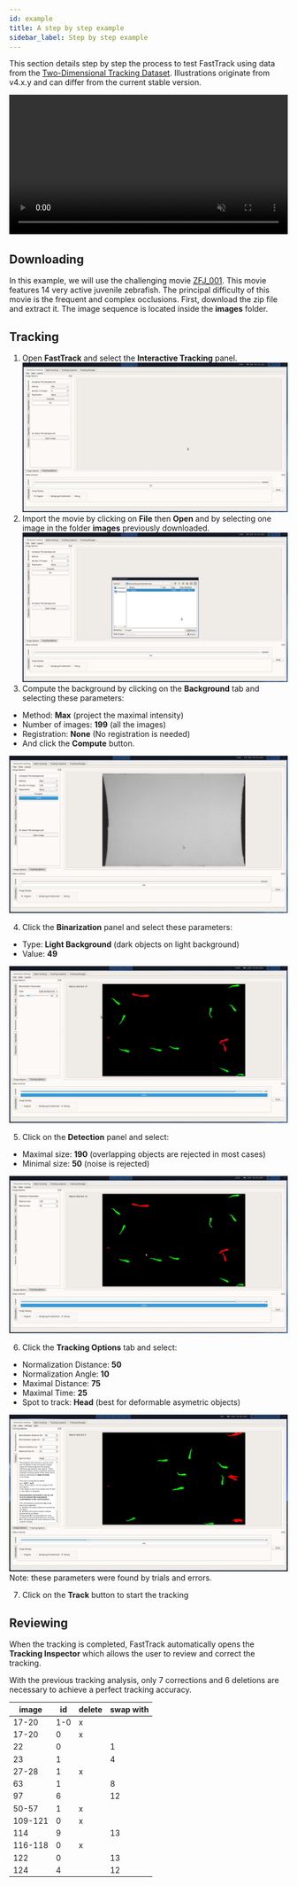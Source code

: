```yaml
---
id: example
title: A step by step example
sidebar_label: Step by step example
---
```


This section details step by step the process to test FastTrack using data from the [Two-Dimensional Tracking Dataset](http://data.ljp.upmc.fr/datasets/TD2/). Illustrations originate from v4.x.y and can differ from the current stable version.

 <video width="100%" muted autoplay controls loop>
  <source src="/UserManual/docs/assets/example_vid.webm" type="video/webm">
</video> 

## Downloading
In this example, we will use the challenging movie [ZFJ_001](http://data.ljp.upmc.fr/datasets/TD2/datasets/ZFJ_001/ZFJ_001.zip).
This movie features 14 very active juvenile zebrafish. The principal difficulty of this movie is the frequent and complex occlusions.
First, download the zip file and extract it. The image sequence is located inside the **images** folder.

## Tracking

1. Open **FastTrack** and select the **Interactive Tracking** panel. ![alt text](assets/example_0.png)
2. Import the movie by clicking on **File** then **Open** and by selecting one image in the folder **images** previously downloaded. ![alt text](assets/example_1.png)
3. Compute the background by clicking on the **Background** tab and selecting these parameters:

 * Method: **Max** (project the maximal intensity)
 * Number of images: **199** (all the images)
 * Registration: **None** (No registration is needed)
 * And click the **Compute** button. 

 ![alt text](assets/example_2.png)
   
4. Click the **Binarization** panel and select these parameters:
   
 * Type: **Light Background** (dark objects on light background)
 * Value: **49**

 ![alt text](assets/example_3.png)

5. Click on the **Detection** panel and select:

  * Maximal size: **190** (overlapping objects are rejected in most cases)
  * Minimal size: **50** (noise is rejected)

  ![alt text](assets/example_4.png)

6. Click the **Tracking Options** tab and select:

  * Normalization Distance: **50**
  * Normalization Angle: **10**
  * Maximal Distance: **75**
  * Maximal Time: **25**
  * Spot to track: **Head** (best for deformable asymetric objects)

  ![alt text](assets/example_5.png)
  Note: these parameters were found by trials and errors.

7. Click on the **Track** button to start the tracking

## Reviewing

When the tracking is completed, FastTrack automatically opens the **Tracking Inspector** which allows the user to review and correct the tracking.

With the previous tracking analysis, only 7 corrections and 6 deletions are necessary to achieve a perfect tracking accuracy.

| image    | id    | delete    | swap with    |
| --- | --- | --- | --- |
| 17-20    | 1-0    | x    |     |
| 17-20    | 0    | x    |     |
| 22   | 0    |     | 1    |
| 23   | 1    |     | 4    |
| 27-28    | 1    | x    |     |
| 63    | 1    |     | 8    |
| 97    | 6    |     | 12    |
| 50-57    | 1    | x    |     |
| 109-121    | 0    | x    |     |
| 114    | 9    |     | 13    |
| 116-118    | 0    | x    |     |
| 122    | 0    |     | 13    |
| 124    | 4    |     | 12    |
